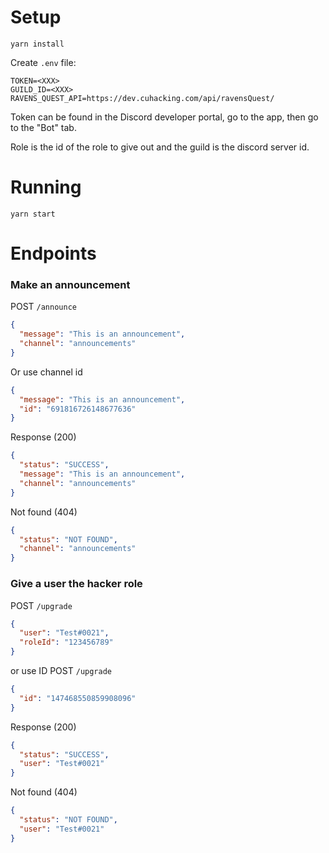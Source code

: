 # Setup

`yarn install`

Create `.env` file:

```
TOKEN=<XXX>
GUILD_ID=<XXX>
RAVENS_QUEST_API=https://dev.cuhacking.com/api/ravensQuest/
```

Token can be found in the Discord developer portal, go to the app, then go to the "Bot" tab.

Role is the id of the role to give out and the guild is the discord server id.

# Running

`yarn start`

# Endpoints

### Make an announcement

POST `/announce`

```json
{
  "message": "This is an announcement",
  "channel": "announcements"
}
```

Or use channel id

```json
{
  "message": "This is an announcement",
  "id": "691816726148677636"
}
```

Response (200)

```json
{
  "status": "SUCCESS",
  "message": "This is an announcement",
  "channel": "announcements"
}
```

Not found (404)

```json
{
  "status": "NOT FOUND",
  "channel": "announcements"
}
```

### Give a user the hacker role

POST `/upgrade`

```json
{
  "user": "Test#0021",
  "roleId": "123456789"
}
```

or use ID
POST `/upgrade`

```json
{
  "id": "147468550859908096"
}
```

Response (200)

```json
{
  "status": "SUCCESS",
  "user": "Test#0021"
}
```

Not found (404)

```json
{
  "status": "NOT FOUND",
  "user": "Test#0021"
}
```
